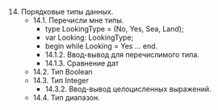 14. Порядковые типы данных.
    + 14.1. Перечисли мне типы.
        + type LookingType = (No, Yes, Sea, Land);
        + var Looking: LookingType;
        + begin while Looking = Yes ... end.
        + 14.1.2. Ввод-вывод для перечислимого типа. 
        + 14.1.3. Сравнение дат 
    + 14.2. Тип Boolean 
    + 14.3. Тип Integer 
        + 14.3.2. Ввод-вывод целоцисленных выражений.
    + 14.4. Тип диапазон. 